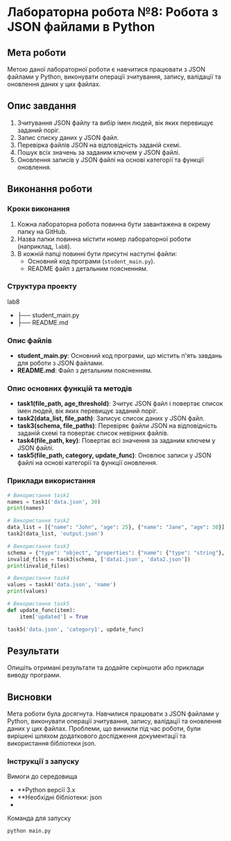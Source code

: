 # Лабораторна робота №8: Робота з JSON файлами в Python

## Мета роботи
Метою даної лабораторної роботи є навчитися працювати з JSON файлами у Python, виконувати операції зчитування, запису, валідації та оновлення даних у цих файлах.

## Опис завдання
1. Зчитування JSON файлу та вибір імен людей, вік яких перевищує заданий поріг.
2. Запис списку даних у JSON файл.
3. Перевірка файлів JSON на відповідність заданій схемі.
4. Пошук всіх значень за заданим ключем у JSON файлі.
5. Оновлення записів у JSON файлі на основі категорії та функції оновлення.

## Виконання роботи
### Кроки виконання
1. Кожна лабораторна робота повинна бути завантажена в окрему папку на GitHub.
2. Назва папки повинна містити номер лабораторної роботи (наприклад, `lab8`).
3. В кожній папці повинні бути присутні наступні файли:
   - Основний код програми (`student_main.py`).
   - README файл з детальним поясненням.

### Структура проекту
lab8
- ├── student_main.py
- ├── README.md

### Опис файлів
- **student_main.py**: Основний код програми, що містить п'ять завдань для роботи з JSON файлами.
- **README.md**: Файл з детальним поясненням.

### Опис основних функцій та методів
- **task1(file_path, age_threshold)**: Зчитує JSON файл і повертає список імен людей, вік яких перевищує заданий поріг.
- **task2(data_list, file_path)**: Записує список даних у JSON файл.
- **task3(schema, file_paths)**: Перевіряє файли JSON на відповідність заданій схемі та повертає список невірних файлів.
- **task4(file_path, key)**: Повертає всі значення за заданим ключем у JSON файлі.
- **task5(file_path, category, update_func)**: Оновлює записи у JSON файлі на основі категорії та функції оновлення.

### Приклади використання
```python
# Використання task1
names = task1('data.json', 30)
print(names)

# Використання task2
data_list = [{"name": "John", "age": 25}, {"name": "Jane", "age": 30}]
task2(data_list, 'output.json')

# Використання task3
schema = {"type": "object", "properties": {"name": {"type": "string"}, "age": {"type": "integer"}}}
invalid_files = task3(schema, ['data1.json', 'data2.json'])
print(invalid_files)

# Використання task4
values = task4('data.json', 'name')
print(values)

# Використання task5
def update_func(item):
    item['updated'] = True

task5('data.json', 'category1', update_func)
```

## Результати
Опишіть отримані результати та додайте скріншоти або приклади виводу програми.

## Висновки
Мета роботи була досягнута. Навчилися працювати з JSON файлами у Python, виконувати операції зчитування, запису, валідації та оновлення даних у цих файлах. Проблеми, що виникли під час роботи, були вирішені шляхом додаткового дослідження документації та використання бібліотеки json.

### Інструкції з запуску

Вимоги до середовища
- **Python версії 3.x
- **Необхідні бібліотеки: json
- 
Команда для запуску
```
python main.py
```
